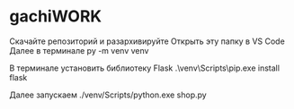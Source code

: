 # gachiWORK
Скачайте репозиторий и разархивируйте
Открыть эту папку в VS Code 
Далее в терминале
py -m venv venv

В терминале установить библиотеку Flask
.\venv\Scripts\pip.exe install flask

Далее запускаем
./venv/Scripts/python.exe shop.py 
